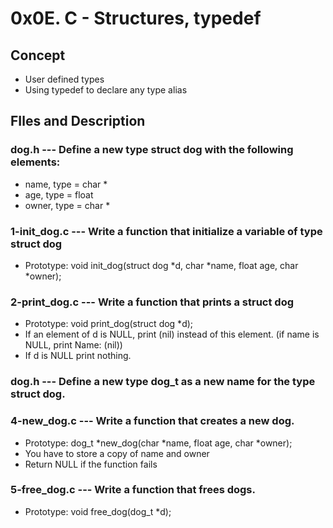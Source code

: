 # 0x0E. C - Structures, typedef
## Concept
* User defined types
* Using typedef to declare any type alias

## FIles and Description

### dog.h --- Define a new type struct dog with the following elements:
* name, type = char *
* age, type = float
* owner, type = char *

### 1-init_dog.c --- Write a function that initialize a variable of type struct dog
* Prototype: void init_dog(struct dog *d, char *name, float age, char *owner);

### 2-print_dog.c --- Write a function that prints a struct dog
* Prototype: void print_dog(struct dog *d);
* If an element of d is NULL, print (nil) instead of this element. (if name is NULL, print Name: (nil))
* If d is NULL print nothing.

### dog.h --- Define a new type dog_t as a new name for the type struct dog.

### 4-new_dog.c --- Write a function that creates a new dog.
* Prototype: dog_t *new_dog(char *name, float age, char *owner);
* You have to store a copy of name and owner
* Return NULL if the function fails

###  5-free_dog.c --- Write a function that frees dogs.
* Prototype: void free_dog(dog_t *d);
